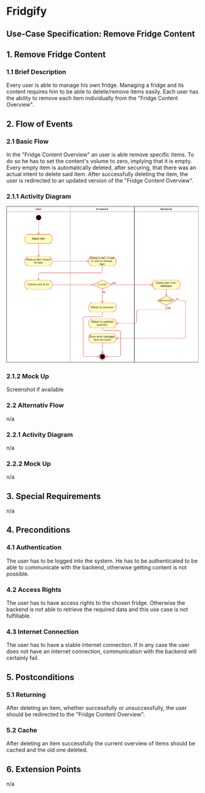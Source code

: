 # Fridgify

## Use-Case Specification: Remove Fridge Content

## 1. Remove Fridge Content

### 1.1 Brief Description

Every user is able to manage his own fridge. Managing a fridge and its content requires him to be able to delete/remove items easily. Each user has the ability to remove each item individually from the "Fridge Content Overview".

## 2. Flow of Events

### 2.1 Basic Flow

In the "Fridge Content Overview" an user is able remove specific items. To do so he has to set the content's volume to zero, implying that it is empty. Every empty item is automatically deleted, after securing, that there was an actual intent to delete said item. After successfully deleting the item, the user is redirected to an updated version of the "Fridge Content Overview".


### 2.1.1 Activity Diagram

![Remove Item from Fridge](./ri_ad.png)

### 2.1.2 Mock Up

Screenshot if available

### 2.2 Alternativ Flow

n/a

### 2.2.1 Activity Diagram

n/a

### 2.2.2 Mock Up

n/a

## 3. Special Requirements

n/a

## 4. Preconditions

### 4.1 Authentication

The user has to be logged into the system. He has to be authenticated to be able to communicate with the backend, otherwise getting content is not possible.

### 4.2 Access Rights

The user has to have access rights to the chosen fridge. Otherwise the backend is not able to retrieve the required data and this use case is not fulfillable.

### 4.3 Internet Connection

The user has to have a stable internet connection. If in any case the user does not have an internet connection, communication with the backend will certainly fail.

## 5. Postconditions

### 5.1 Returning

After deleting an item, whether successfully or unsuccessfully, the user should be redirected to the "Fridge Content Overview". 

### 5.2 Cache

After deleting an item successfully the current overview of items should be cached and the old one deleted.

## 6. Extension Points

n/a